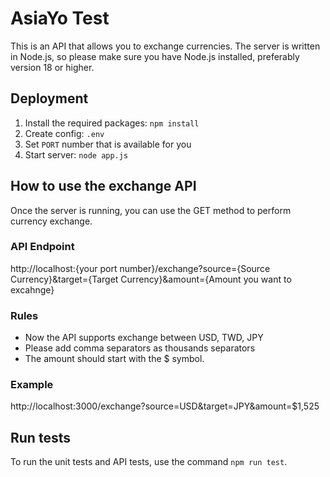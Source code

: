 # AsiaYo Test

This is an API that allows you to exchange currencies. The server is written in Node.js, so please make sure you have Node.js installed, preferably version 18 or higher.

## Deployment

1. Install the required packages: `npm install`
2. Create config: `.env`
3. Set `PORT` number that is available for you
4. Start server: `node app.js`

## How to use the exchange API

Once the server is running, you can use the GET method to perform currency exchange.

### API Endpoint

http://localhost:{your port number}/exchange?source={Source Currency}&target={Target Currency}&amount={Amount you want to excahnge}

### Rules

-   Now the API supports exchange between USD, TWD, JPY
-   Please add comma separators as thousands separators
-   The amount should start with the $ symbol.

### Example

http://localhost:3000/exchange?source=USD&target=JPY&amount=$1,525

## Run tests

To run the unit tests and API tests, use the command `npm run test`.
